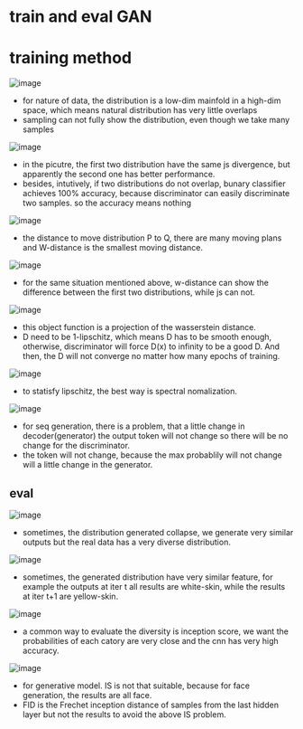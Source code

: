 # train and eval GAN

# training method

![image](../statics/lecture6/12-dis-problem.png)

* for nature of data, the distribution is a low-dim mainfold in a high-dim space, which means natural distribution has very little overlaps
* sampling can not fully show the distribution, even though we take many samples

![image](../statics/lecture6/13-js-not-suit.png)

* in the picutre, the first two distribution have the same js divergence, but apparently the second one has better performance.
* besides, intutively, if two distributions do not overlap, bunary classifier achieves 100% accuracy, because discriminator can easily discriminate two samples. so the accuracy means nothing

![image](../statics/lecture6/14-wasserstein-distance.png)

* the distance to move distribution P to Q, there are many moving plans and W-distance is the smallest moving distance.

![image](../statics/lecture6/15-wd-vs-js.png)

* for the same situation mentioned above, w-distance can show the difference between the first two distributions, while js can not.

![image](../statics/lecture6/16-wgan.png)

* this object function is a projection of the wasserstein distance.
* D need to be 1-lipschitz, which means D has to be smooth enough, otherwise, discriminator will force D(x) to infinity to be a good D. And then, the D will not converge no matter how many epochs of training.

![image](../statics/lecture6/17-keep-lipschitz.png)

* to statisfy lipschitz, the best way is spectral nomalization.

![image](../statics/lecture6/18-gan-seq.png)

* for seq generation, there is a problem, that a little change in decoder(generator) the output token will not change so there will be no change for the discriminator.
* the token will not change, because the max probablily will not change will a little change in the generator.

## eval

![image](../statics/lecture6/20-diversity-mode-collapse.png)

* sometimes, the distribution generated collapse, we generate very similar outputs but the real data has a very diverse distribution.

![image](../statics/lecture6/21-diversity-mode-dropping.png)

* sometimes, the generated distribution have very similar feature, for example the outputs at iter t all results are white-skin, while the results at iter t+1 are yellow-skin.

![image](../statics/lecture6/22-inception-score.png)

* a common way to evaluate the diversity is inception score, we want the probabilities of each catory are very close and the cnn has very high accuracy.

![image](../statics/lecture6/23-eval-FID.png)

* for generative model. IS is not that suitable, because for face generation, the results are all face.
* FID is the Frechet inception distance of samples from the last hidden layer but not the results to avoid the above IS problem.










